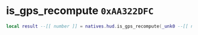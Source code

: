 # is_gps_recompute `0xAA322DFC`

```lua
local result --[[ number ]] = natives.hud.is_gps_recompute(_unk0 --[[ number ]])
```